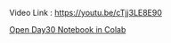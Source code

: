 Video Link : https://youtu.be/cTjj3LE8E90

[Open Day30 Notebook in Colab](https://colab.research.google.com/github/Harshkumar-2024/100-days-of-machine-learning/blob/main/day30-function-transformer/day30.ipynb)

